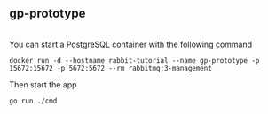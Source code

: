 ## gp-prototype
<br>
You can start a PostgreSQL container with the following command

    docker run -d --hostname rabbit-tutorial --name gp-prototype -p 15672:15672 -p 5672:5672 --rm rabbitmq:3-management

Then start the app

    go run ./cmd
